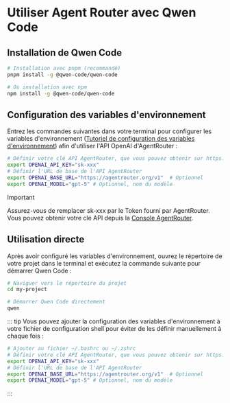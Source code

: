 # Utiliser Agent Router avec Qwen Code

## Installation de Qwen Code

```bash
# Installation avec pnpm (recommandé)
pnpm install -g @qwen-code/qwen-code

# Ou installation avec npm
npm install -g @qwen-code/qwen-code
```

## Configuration des variables d'environnement

Entrez les commandes suivantes dans votre terminal pour configurer les variables d'environnement ([Tutoriel de configuration des variables d'environnement](https://www.java.com/zh-CN/download/help/path.html)) afin d'utiliser l'API OpenAI d'AgentRouter :

```bash
# Définir votre clé API AgentRouter, que vous pouvez obtenir sur https://agentrouter.org/console/token
export OPENAI_API_KEY="sk-xxx"
# Définir l'URL de base de l'API AgentRouter
export OPENAI_BASE_URL="https://agentrouter.org/v1"  # Optionnel
export OPENAI_MODEL="gpt-5" # Optionnel, nom du modèle
```

> [!IMPORTANT]
> Assurez-vous de remplacer sk-xxx par le Token fourni par AgentRouter. Vous pouvez obtenir votre clé API depuis la [Console AgentRouter](https://agentrouter.org/console/token).

## Utilisation directe

Après avoir configuré les variables d'environnement, ouvrez le répertoire de votre projet dans le terminal et exécutez la commande suivante pour démarrer Qwen Code :

```bash
# Naviguer vers le répertoire du projet
cd my-project

# Démarrer Qwen Code directement
qwen
```

::: tip
Vous pouvez ajouter la configuration des variables d'environnement à votre fichier de configuration shell pour éviter de les définir manuellement à chaque fois :

```bash
# Ajouter au fichier ~/.bashrc ou ~/.zshrc
# Définir votre clé API AgentRouter, que vous pouvez obtenir sur https://agentrouter.org/console/token
export OPENAI_API_KEY="sk-xxx"
# Définir l'URL de base de l'API AgentRouter
export OPENAI_BASE_URL="https://agentrouter.org/v1"  # Optionnel
export OPENAI_MODEL="gpt-5" # Optionnel, nom du modèle
```

:::

